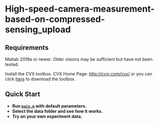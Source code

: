 # High-speed-camera-measurement-based-on-compressed-sensing_upload

## Requirements
Matlab 2019a or newer. Older visions may be sufficient but have not been tested.

Install the CVX toolbox. CVX Home Page: http://cvxr.com/cvx/  or you can click [here](http://cvxr.com/cvx/download/) to download the toolbox.

## Quick Start
- **Run [`main.m`](https://github.com/lixingjian-official/High-speed-camera-measurement-based-on-compressed-sensing_upload/blob/master/main.m) with default parameters.**
- **Select the data folder and see how it works.**
- **Try on your own experiment data.** 